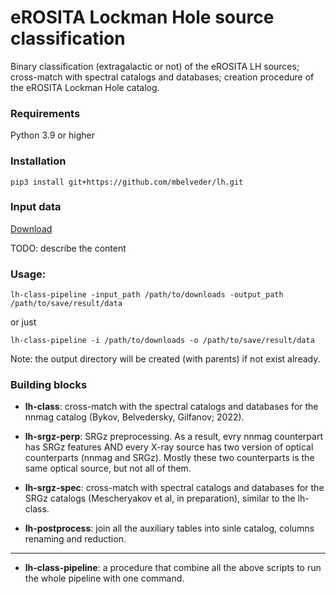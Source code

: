 # eROSITA Lockman Hole source classification

Binary classification (extragalactic or not) of the eROSITA LH sources; cross-match with spectral catalogs and databases; creation procedure of the eROSITA Lockman Hole catalog.

### Requirements

Python 3.9 or higher

### Installation

`pip3 install git+https://github.com/mbelveder/lh.git`

### Input data

[Download](https://disk.yandex.ru/d/F_Q55KtS36gV8A)

TODO: describe the content

### Usage:

```
lh-class-pipeline -input_path /path/to/downloads -output_path /path/to/save/result/data
```
or just

```
lh-class-pipeline -i /path/to/downloads -o /path/to/save/result/data
```

Note: the output directory will be created (with parents) if not exist already.

### Building blocks

- **lh-class**: cross-match with the spectral catalogs and databases for the nnmag catalog (Bykov, Belvedersky, Gilfanov; 2022).

- **lh-srgz-perp**: SRGz preprocessing. As a result, evry nnmag counterpart has SRGz features AND every X-ray source has two version of optical counterparts (nnmag and SRGz). Mostly these two counterparts is the same optical source, but not all of them.

- **lh-srgz-spec**: cross-match with spectral catalogs and databases for the SRGz catalogs (Mescheryakov et al, in preparation), similar to the lh-class.

- **lh-postprocess**: join all the auxiliary tables into sinle catalog, columns renaming and reduction.

---

- **lh-class-pipeline**: a procedure that combine all the above scripts to run the whole pipeline with one command.
